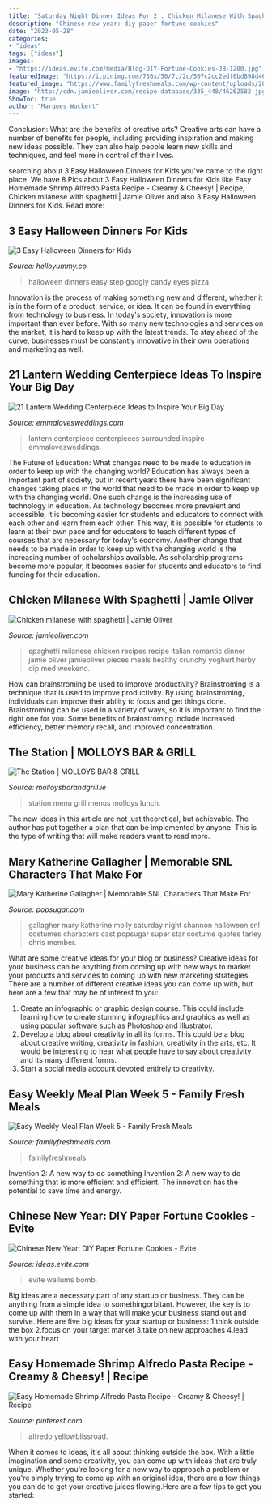 ```yaml
---
title: "Saturday Night Dinner Ideas For 2 : Chicken Milanese With Spaghetti"
description: "Chinese new year: diy paper fortune cookies"
date: "2023-05-28"
categories:
- "ideas"
tags: ["ideas"]
images:
- "https://ideas.evite.com/media/Blog-DIY-Fortune-Cookies-JB-1200.jpg"
featuredImage: "https://i.pinimg.com/736x/50/7c/2c/507c2cc2edf6bd898d467eda26577c36.jpg"
featured_image: "https://www.familyfreshmeals.com/wp-content/uploads/2016/12/Weekly-Meals-5-1.png"
image: "http://cdn.jamieoliver.com/recipe-database/335_448/46262582.jpg"
ShowToc: true
author: "Marques Wuckert"
---
```



Conclusion: What are the benefits of creative arts?
Creative arts can have a number of benefits for people, including providing inspiration and making new ideas possible. They can also help people learn new skills and techniques, and feel more in control of their lives.

	

		
searching about 3 Easy Halloween Dinners for Kids you've came to the right place. We have 8 Pics about 3 Easy Halloween Dinners for Kids like Easy Homemade Shrimp Alfredo Pasta Recipe - Creamy &amp; Cheesy! | Recipe, Chicken milanese with spaghetti | Jamie Oliver and also 3 Easy Halloween Dinners for Kids. Read more:
		
    
## 3 Easy Halloween Dinners For Kids

<img loading=lazy src="https://helloyummy.co/wp-content/uploads/2020/10/3-easy-halloween-dinners-for-kids6.jpg" onerror="this.onerror=null;this.src='https://tse3.mm.bing.net/th?id=OIP.0ECn9vNHIR950nqQ7AoFgwHaJ4&amp;pid=15.1';" alt="3 Easy Halloween Dinners for Kids">

_Source: helloyummy.co_

>halloween dinners easy step googly candy eyes pizza. 

	

Innovation is the process of making something new and different, whether it is in the form of a product, service, or idea. It can be found in everything from technology to business. In today's society, innovation is more important than ever before. With so many new technologies and services on the market, it is hard to keep up with the latest trends. To stay ahead of the curve, businesses must be constantly innovative in their own operations and marketing as well.

    
## 21 Lantern Wedding Centerpiece Ideas To Inspire Your Big Day

<img loading=lazy src="http://emmalovesweddings.com/wp-content/uploads/2017/08/Vintage-lantern-wedding-centerpiece-surrounded-by-white-alstromeria.jpg" onerror="this.onerror=null;this.src='https://tse2.mm.bing.net/th?id=OIP.pCyOsbqU0aBstdMZJrzLewHaIw&amp;pid=15.1';" alt="21 Lantern Wedding Centerpiece Ideas to Inspire Your Big Day">

_Source: emmalovesweddings.com_

>lantern centerpiece centerpieces surrounded inspire emmalovesweddings. 

	

The Future of Education: What changes need to be made to education in order to keep up with the changing world?
Education has always been a important part of society, but in recent years there have been significant changes taking place in the world that need to be made in order to keep up with the changing world. One such change is the increasing use of technology in education. As technology becomes more prevalent and accessible, it is becoming easier for students and educators to connect with each other and learn from each other. This way, it is possible for students to learn at their own pace and for educators to teach different types of courses that are necessary for today's economy. Another change that needs to be made in order to keep up with the changing world is the increasing number of scholarships available. As scholarship programs become more popular, it becomes easier for students and educators to find funding for their education.

    
## Chicken Milanese With Spaghetti | Jamie Oliver

<img loading=lazy src="http://cdn.jamieoliver.com/recipe-database/335_448/46262582.jpg" onerror="this.onerror=null;this.src='https://tse3.mm.bing.net/th?id=OIP.RFO3-EV-xEfhTxWhqa8DiAAAAA&amp;pid=15.1';" alt="Chicken milanese with spaghetti | Jamie Oliver">

_Source: jamieoliver.com_

>spaghetti milanese chicken recipes recipe italian romantic dinner jamie oliver jamieoliver pieces meals healthy crunchy yoghurt herby dip med weekend. 

	

How can brainstroming be used to improve productivity?
Brainstroming is a technique that is used to improve productivity. By using brainstroming, individuals can improve their ability to focus and get things done. Brainstroming can be used in a variety of ways, so it is important to find the right one for you. Some benefits of brainstroming include increased efficiency, better memory recall, and improved concentration.

    
## The Station | MOLLOYS BAR &amp; GRILL

<img loading=lazy src="https://www.molloysbarandgrill.ie/sites/default/files/Station-Lunch-Menu.jpg" onerror="this.onerror=null;this.src='https://tse3.mm.bing.net/th?id=OIP.vdn_N27tvjOWHQLWCoz-GAHaKe&amp;pid=15.1';" alt="The Station | MOLLOYS BAR &amp; GRILL">

_Source: molloysbarandgrill.ie_

>station menu grill menus molloys lunch. 

	

The new ideas in this article are not just theoretical, but achievable. The author has put together a plan that can be implemented by anyone. This is the type of writing that will make readers want to read more.

    
## Mary Katherine Gallagher | Memorable SNL Characters That Make For

<img loading=lazy src="http://media3.popsugar-assets.com/files/2014/09/16/946/n/1922283/b07cf7ebd43d36ba_molly-as-marie-6367NmsP0.xxxlarge/i/Mary-Katherine-Gallagher.jpg" onerror="this.onerror=null;this.src='https://tse4.mm.bing.net/th?id=OIP.uc7fTRFWXAbP67qwzjWH3AHaFj&amp;pid=15.1';" alt="Mary Katherine Gallagher | Memorable SNL Characters That Make For">

_Source: popsugar.com_

>gallagher mary katherine molly saturday night shannon halloween snl costumes characters cast popsugar super star costume quotes farley chris member. 

	

What are some creative ideas for your blog or business?
Creative ideas for your business can be anything from coming up with new ways to market your products and services to coming up with new marketing strategies. There are a number of different creative ideas you can come up with, but here are a few that may be of interest to you: 
1) Create an infographic or graphic design course. This could include learning how to create stunning infographics and graphics as well as using popular software such as Photoshop and Illustrator. 
2) Develop a blog about creativity in all its forms. This could be a blog about creative writing, creativity in fashion, creativity in the arts, etc. It would be interesting to hear what people have to say about creativity and its many different forms. 
3) Start a social media account devoted entirely to creativity.

    
## Easy Weekly Meal Plan Week 5 - Family Fresh Meals

<img loading=lazy src="https://www.familyfreshmeals.com/wp-content/uploads/2016/12/Weekly-Meals-5-1.png" onerror="this.onerror=null;this.src='https://tse2.mm.bing.net/th?id=OIP.gLixYg2kmqKpL3oSju9KOAHaLG&amp;pid=15.1';" alt="Easy Weekly Meal Plan Week 5 - Family Fresh Meals">

_Source: familyfreshmeals.com_

>familyfreshmeals. 

	

Invention 2: A new way to do something
Invention 2: A new way to do something that is more efficient and efficient. The innovation has the potential to save time and energy.

    
## Chinese New Year: DIY Paper Fortune Cookies - Evite

<img loading=lazy src="https://ideas.evite.com/media/Blog-DIY-Fortune-Cookies-JB-1200.jpg" onerror="this.onerror=null;this.src='https://tse2.mm.bing.net/th?id=OIP.zVqJt1j8bOXhxEEWV7CB1AHaKF&amp;pid=15.1';" alt="Chinese New Year: DIY Paper Fortune Cookies - Evite">

_Source: ideas.evite.com_

>evite wallums bomb. 

	

Big ideas are a necessary part of any startup or business. They can be anything from a simple idea to somethingorbitant. However, the key is to come up with them in a way that will make your business stand out and survive. Here are five big ideas for your startup or business: 1.think outside the box 2.focus on your target market 3.take on new approaches 4.lead with your heart 
    
## Easy Homemade Shrimp Alfredo Pasta Recipe - Creamy &amp; Cheesy! | Recipe

<img loading=lazy src="https://i.pinimg.com/736x/50/7c/2c/507c2cc2edf6bd898d467eda26577c36.jpg" onerror="this.onerror=null;this.src='https://tse2.mm.bing.net/th?id=OIP.UPNfI0Pwt4HWl5Wik7KwkgHaLH&amp;pid=15.1';" alt="Easy Homemade Shrimp Alfredo Pasta Recipe - Creamy &amp; Cheesy! | Recipe">

_Source: pinterest.com_

>alfredo yellowblissroad. 

	

When it comes to ideas, it's all about thinking outside the box. With a little imagination and some creativity, you can come up with ideas that are truly unique. Whether you're looking for a new way to approach a problem or you're simply trying to come up with an original idea, there are a few things you can do to get your creative juices flowing.Here are a few tips to get you started:

